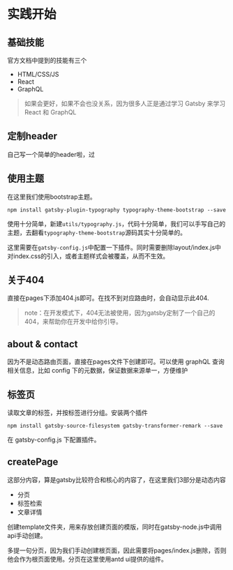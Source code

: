 # 实践开始

## 基础技能
官方文档中提到的技能有三个
* HTML/CSS/JS
* React
* GraphQL

> 如果会更好，如果不会也没关系，因为很多人正是通过学习 Gatsby 来学习 React 和 GraphQL

## 定制header
自己写一个简单的header啦，过

## 使用主题
在这里我们使用bootstrap主题。
```shell
npm install gatsby-plugin-typography typography-theme-bootstrap --save
```

使用十分简单，新建`utils/typography.js`，代码十分简单，我们可以手写自己的主题，去翻看`typography-theme-bootstrap`源码其实十分简单的。

这里需要在`gatsby-config.js`中配置一下插件。同时需要删除layout/index.js中对index.css的引入，或者主题样式会被覆盖，从而不生效。

## 关于404
直接在pages下添加404.js即可。在找不到对应路由时，会自动显示此404.

> note：在开发模式下，404无法被使用，因为gatsby定制了一个自己的404，来帮助你在开发中给你引导。

## about & contact
因为不是动态路由页面，直接在pages文件下创建即可。可以使用 graphQL 查询相关信息，比如 config 下的元数据，保证数据来源单一，方便维护

## 标签页
读取文章的标签，并按标签进行分组。安装两个插件
```shell
npm install gatsby-source-filesystem gatsby-transformer-remark --save
```

在 gatsby-config.js 下配置插件。

## createPage
这部分内容，算是gatsby比较符合和核心的内容了，在这里我们3部分是动态内容
* 分页
* 标签检索
* 文章详情

创建template文件夹，用来存放创建页面的模版，同时在gatsby-node.js中调用api手动创建。

多提一句分页，因为我们手动创建根页面，因此需要将pages/index.js删除，否则他会作为根页面使用。分页在这里使用antd ui提供的组件。